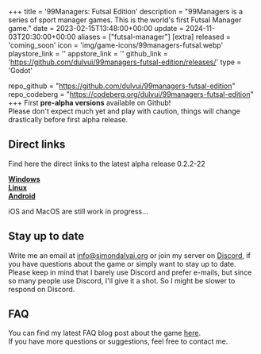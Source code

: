+++
title = '99Managers: Futsal Edition'
description = "99Managers is a series of sport manager games. This is the world's first Futsal Manager game."
date = 2023-02-15T13:48:00+00:00
update = 2024-11-03T20:30:00+00:00
aliases = ["futsal-manager"]
[extra]
released = 'coming_soon'
icon = 'img/game-icons/99managers-futsal.webp'
playstore_link = ''
appstore_link = ''
github_link = 'https://github.com/dulvui/99managers-futsal-edition/releases/'
type = 'Godot'

repo_github = "https://github.com/dulvui/99managers-futsal-edition"
repo_codeberg = "https://codeberg.org/dulvui/99managers-futsal-edition"
+++
First **pre-alpha versions** available on Github!  
Please don't expect much yet and play with caution, things will change drastically before first alpha release.

## Direct links
Find here the direct links to the latest alpha release 0.2.2-22  

[**Windows**](https://github.com/dulvui/99managers-futsal-edition/releases/download/0.2.2-22/FutsalManager-Windows.zip)  
[**Linux**](https://github.com/dulvui/99managers-futsal-edition/releases/download/0.2.2-22/FutsalManager-Linux.x86_64)  
[**Android**](https://github.com/dulvui/99managers-futsal-edition/releases/download/0.2.2-22/FutsalManager.apk)  

iOS and MacOS are still work in progress...  

## Stay up to date
Write me an email at [info@simondalvai.org](mailto:info@simondalvai.org?subject=99Managers:%20Futsal%20Edition) or join my server on [Discord](https://discord.gg/a5DSHZKkA8), if you have questions about the game or simply want to stay up to date.  
Please keep in mind that I barely use Discord and prefer e-mails, but since so many people use Discord, I'll give it a shot.
So I might be slower to respond on Discord.

## FAQ
You can find my latest FAQ blog post about the game [here](https://simondalvai.org/blog/99managers-futsal-faq/).  
If you have more questions or suggestions, feel free to contact me.

